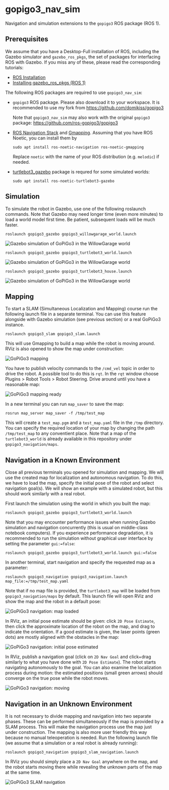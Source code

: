 # gopigo3_nav_sim

Navigation and simulation extensions to the `gopigo3` ROS package (ROS 1).



## Prerequisites

We assume that you have a Desktop-Full installation of ROS, including the Gazebo simulator and `gazebo_ros_pkgs`, the set of packages for interfacing ROS with Gazebo. If you miss any of these, please read the corresponding tutorials:
- [ROS Installation](http://wiki.ros.org/ROS/Installation)
- [Installing gazebo_ros_pkgs (ROS 1)](http://gazebosim.org/tutorials?tut=ros_installing&cat=connect_ros)

The following ROS packages are required to use `gopigo3_nav_sim`:

- `gopigo3` ROS package. Please also download it to your workspace.
It is recommended to use my fork from 
https://github.com/domikiss/gopigo3

  Note that `gopigo3_nav_sim` may also work with the original `gopigo3` package:
https://github.com/ros-gopigo3/gopigo3

- [ROS Navigation Stack](http://wiki.ros.org/navigation) and [Gmapping](http://wiki.ros.org/gmapping). Assuming that you have ROS Noetic, you can install them by

  ```
  sudo apt install ros-noetic-navigation ros-noetic-gmapping
  ```

  Replace `noetic` with the name of your ROS distribution (e.g. `melodic`) if needed.

- [turtlebot3_gazebo](http://wiki.ros.org/turtlebot3_gazebo) package is requred for some simulated worlds:

  ```
  sudo apt install ros-noetic-turtlebot3-gazebo
  ```



## Simulation

To simulate the robot in Gazebo, use one of the following roslaunch commands. Note that Gazebo may need longer time (even more minutes) to load a world model first time. Be patient, subsequent loads will be much faster.

```
roslaunch gopigo3_gazebo gopigo3_willowgarage_world.launch
```
![Gazebo simulation of GoPiGo3 in the WillowGarage world](https://domikiss.github.io/gopigo3/gopigo3_gazebo_willowgarage_world.png)


```
roslaunch gopigo3_gazebo gopigo3_turtlebot3_world.launch
```
![Gazebo simulation of GoPiGo3 in the WillowGarage world](https://domikiss.github.io/gopigo3/gopigo3_gazebo_turtlebot3_world.png)

```
roslaunch gopigo3_gazebo gopigo3_turtlebot3_house.launch
```
![Gazebo simulation of GoPiGo3 in the WillowGarage world](https://domikiss.github.io/gopigo3/gopigo3_gazebo_turtlebot3_house.png)



## Mapping

To start a SLAM (Simultaneous Localization and Mapping) course run the following launch file in a separate terminal. You can use this feature alongside with Gazebo simulation (see previous section) or a real GoPiGo3 instance. 
```
roslaunch gopigo3_slam gopigo3_slam.launch
```
This will use Gmapping to build a map while the robot is moving around. RViz is also opened to show the map under construction:

![GoPiGo3 mapping](https://domikiss.github.io/gopigo3/gopigo3_slam_turtlebot3_world.png)


You have to publish velocity commands to the `/cmd_vel` topic in order to drive the robot. A possible tool to do this is `rqt`. In the `rqt` window choose Plugins > Robot Tools > Robot Steering. Drive around until you have a reasonable map:

![GoPiGo3 mapping ready](https://domikiss.github.io/gopigo3/gopigo3_slam_turtlebot3_world_ready.png)

In a new terminal you can run `map_saver` to save the map:
```
rosrun map_server map_saver -f /tmp/test_map
```
This will create a `test_map.pgm` and a `test_map.yaml` file in the `/tmp` directory. You can specify the required location of your map by changing the path `/tmp/test_map` to any conventient place. Note that a map of the `turtlebot3_world` is already available in this repository under `gopigo3_navigation/maps`.



## Navigation in a Known Environment

Close all previous terminals you opened for simulation and mapping. We will use the created map for localization and autonomous navigation. To do this, we have to load the map, specify the initial pose of the robot and select navigation goal(s). We will show an example with a simulated robot, but this should work similarly with a real robot.

First launch the simulation using the world in which you built the map:
```
roslaunch gopigo3_gazebo gopigo3_turtlebot3_world.launch
```

Note that you may encounter performance issues when running Gazebo simulation and navigation concurrently (this is usual on middle-class notebook computers). If you experience performance degradation, it is recommended to run the simulation without graphical user interface by setting the parameter `gui:=false`:
```
roslaunch gopigo3_gazebo gopigo3_turtlebot3_world.launch gui:=false
```

In another terminal, start navigation and specify the requested map as a parameter:
```
roslaunch gopigo3_navigation gopigo3_navigation.launch map_file:=/tmp/test_map.yaml
```
Note that if no map file is provided, the `turtlebot3_map` will be loaded from `gopigo3_navigation/maps` by default. This launch file will open RViz and show the map and the robot in a default pose:

![GoPiGo3 navigation: map loaded](https://domikiss.github.io/gopigo3/gopigo3_navigation_turtlebot3_world_1.png)

In RViz, an initial pose estimate should be given: click `2D Pose Estimate`, then click the approximate location of the robot on the map, and drag to indicate the orientation. If a good estimate is given, the laser points (green dots) are mostly aligned with the obstacles in the map:

![GoPiGo3 navigation: initial pose estimated](https://domikiss.github.io/gopigo3/gopigo3_navigation_turtlebot3_world_2.png)

In RViz, publish a navigation goal (click on `2D Nav Goal` and click+drag similarly to what you have done with `2D Pose Estimate`). The robot starts navigating autonomously to the goal. You can also examine the localization process during motion: the estimated positions (small green arrows) should converge on the true pose while the robot moves.

![GoPiGo3 navigation: moving](https://domikiss.github.io/gopigo3/gopigo3_navigation_turtlebot3_world_3.png)



## Navigation in an Unknown Environment

It is not necessary to divide mapping and navigation into two separate phases. These can be performed simultaneously if the map is provided by a SLAM process. This will make the navigation process use the map just under construction. The mapping is also more user friendly this way because no manual teleoperation is needed. Run the following launch file (we assume that a simulation or a real robot is already running):
```
roslaunch gopigo3_navigation gopigo3_slam_navigation.launch
```
In RViz you should simply place a `2D Nav Goal` anywhere on the map, and the robot starts moving there while revealing the unknown parts of the map at the same time.

![GoPiGo3 SLAM navigation](https://domikiss.github.io/gopigo3/gopigo3_slam_navigation_turtlebot3_world.png)

